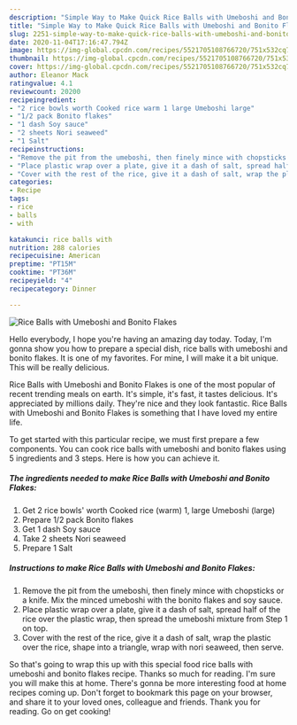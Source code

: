 ```yaml
---
description: "Simple Way to Make Quick Rice Balls with Umeboshi and Bonito Flakes"
title: "Simple Way to Make Quick Rice Balls with Umeboshi and Bonito Flakes"
slug: 2251-simple-way-to-make-quick-rice-balls-with-umeboshi-and-bonito-flakes
date: 2020-11-04T17:16:47.794Z
image: https://img-global.cpcdn.com/recipes/5521705108766720/751x532cq70/rice-balls-with-umeboshi-and-bonito-flakes-recipe-main-photo.jpg
thumbnail: https://img-global.cpcdn.com/recipes/5521705108766720/751x532cq70/rice-balls-with-umeboshi-and-bonito-flakes-recipe-main-photo.jpg
cover: https://img-global.cpcdn.com/recipes/5521705108766720/751x532cq70/rice-balls-with-umeboshi-and-bonito-flakes-recipe-main-photo.jpg
author: Eleanor Mack
ratingvalue: 4.1
reviewcount: 20200
recipeingredient:
- "2 rice bowls worth Cooked rice warm 1 large Umeboshi large"
- "1/2 pack Bonito flakes"
- "1 dash Soy sauce"
- "2 sheets Nori seaweed"
- "1 Salt"
recipeinstructions:
- "Remove the pit from the umeboshi, then finely mince with chopsticks or a knife. Mix the minced umeboshi with the bonito flakes and soy sauce."
- "Place plastic wrap over a plate, give it a dash of salt, spread half of the rice over the plastic wrap, then spread the umeboshi mixture from Step 1 on top."
- "Cover with the rest of the rice, give it a dash of salt, wrap the plastic over the rice, shape into a triangle, wrap with nori seaweed, then serve."
categories:
- Recipe
tags:
- rice
- balls
- with

katakunci: rice balls with 
nutrition: 288 calories
recipecuisine: American
preptime: "PT15M"
cooktime: "PT36M"
recipeyield: "4"
recipecategory: Dinner

---
```



![Rice Balls with Umeboshi and Bonito Flakes](https://img-global.cpcdn.com/recipes/5521705108766720/751x532cq70/rice-balls-with-umeboshi-and-bonito-flakes-recipe-main-photo.jpg)

Hello everybody, I hope you're having an amazing day today. Today, I'm gonna show you how to prepare a special dish, rice balls with umeboshi and bonito flakes. It is one of my favorites. For mine, I will make it a bit unique. This will be really delicious.

Rice Balls with Umeboshi and Bonito Flakes is one of the most popular of recent trending meals on earth. It's simple, it's fast, it tastes delicious. It's appreciated by millions daily. They're nice and they look fantastic. Rice Balls with Umeboshi and Bonito Flakes is something that I have loved my entire life.




To get started with this particular recipe, we must first prepare a few components. You can cook rice balls with umeboshi and bonito flakes using 5 ingredients and 3 steps. Here is how you can achieve it.

<!--inarticleads1-->

##### The ingredients needed to make Rice Balls with Umeboshi and Bonito Flakes:

1. Get 2 rice bowls&#39; worth Cooked rice (warm) 1, large Umeboshi (large)
1. Prepare 1/2 pack Bonito flakes
1. Get 1 dash Soy sauce
1. Take 2 sheets Nori seaweed
1. Prepare 1 Salt




<!--inarticleads2-->

##### Instructions to make Rice Balls with Umeboshi and Bonito Flakes:

1. Remove the pit from the umeboshi, then finely mince with chopsticks or a knife. Mix the minced umeboshi with the bonito flakes and soy sauce.
1. Place plastic wrap over a plate, give it a dash of salt, spread half of the rice over the plastic wrap, then spread the umeboshi mixture from Step 1 on top.
1. Cover with the rest of the rice, give it a dash of salt, wrap the plastic over the rice, shape into a triangle, wrap with nori seaweed, then serve.




So that's going to wrap this up with this special food rice balls with umeboshi and bonito flakes recipe. Thanks so much for reading. I'm sure you will make this at home. There's gonna be more interesting food at home recipes coming up. Don't forget to bookmark this page on your browser, and share it to your loved ones, colleague and friends. Thank you for reading. Go on get cooking!
